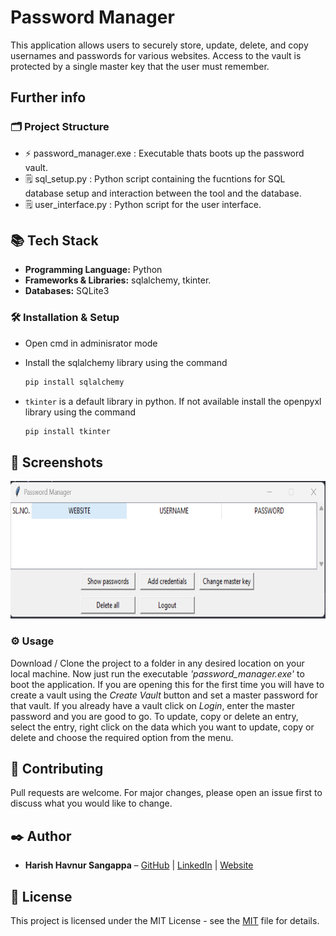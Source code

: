 # Password Manager

This application allows users to securely store, update, delete, and copy usernames and passwords for various websites. Access to the vault is protected by a single master key that the user must remember.

## Further info
### 🗂️ Project Structure
- ⚡ password_manager.exe : Executable thats boots up the password vault.
- 🗒️ sql_setup.py : Python script containing the fucntions for SQL database setup and interaction between the tool and the database.
- 🗒️ user_interface.py : Python script for the user interface.

## 📚 Tech Stack
- **Programming Language:** Python
- **Frameworks & Libraries:** sqlalchemy, tkinter.
- **Databases:** SQLite3

### 🛠️ Installation & Setup
- Open cmd in adminisrator mode 
- Install the sqlalchemy library using the command 

    ```bash
    pip install sqlalchemy
    ```
- `tkinter` is a default library in python. If not available install the openpyxl library using the command

    ```bash
    pip install tkinter
    ```   
## 📸 Screenshots
<img src="./screenshots/UI.png" width="700" height="220">


### ⚙️ Usage
Download / Clone the project to a folder in any desired location on your local machine. Now just run the executable *'password_manager.exe'* to boot the application. If you are opening this for the first time you will have to
create a vault using the *Create Vault* button and set a master password for that vault. If you already have a vault click on *Login*, enter the master password and you are good to go. To update, copy or delete an entry, select
the entry, right click on the data which you want to update, copy or delete and choose the required option from the menu.

## 🤝 Contributing
Pull requests are welcome. For major changes, please open an issue first to discuss what you would like to change.


## ✒️ Author
- **Harish Havnur Sangappa** – [GitHub](https://github.com/hhavnursangappa) | [LinkedIn](https://linkedin.com/in/harish-havnur-sangappa) | [Website](https://digitalresume-j4ae.onrender.com)

## 📜 License
This project is licensed under the MIT License - see the [MIT](https://choosealicense.com/licenses/mit/) file for details.



